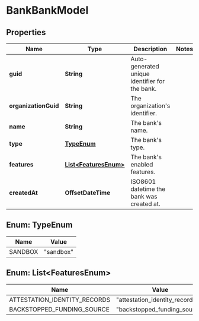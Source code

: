 

# BankBankModel


## Properties

Name | Type | Description | Notes
------------ | ------------- | ------------- | -------------
**guid** | **String** | Auto-generated unique identifier for the bank. | 
**organizationGuid** | **String** | The organization&#39;s identifier. | 
**name** | **String** | The bank&#39;s name. | 
**type** | [**TypeEnum**](#TypeEnum) | The bank&#39;s type. | 
**features** | [**List&lt;FeaturesEnum&gt;**](#List&lt;FeaturesEnum&gt;) | The bank&#39;s enabled features. | 
**createdAt** | **OffsetDateTime** | ISO8601 datetime the bank was created at. | 



## Enum: TypeEnum

Name | Value
---- | -----
SANDBOX | &quot;sandbox&quot;



## Enum: List&lt;FeaturesEnum&gt;

Name | Value
---- | -----
ATTESTATION_IDENTITY_RECORDS | &quot;attestation_identity_records&quot;
BACKSTOPPED_FUNDING_SOURCE | &quot;backstopped_funding_source&quot;



